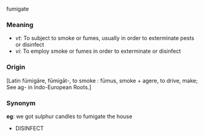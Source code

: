 fumigate
### Meaning
+ _vt_: To subject to smoke or fumes, usually in order to exterminate pests or disinfect
+ _vi_: To employ smoke or fumes in order to exterminate or disinfect

### Origin

[Latin fūmigāre, fūmigāt-, to smoke : fūmus, smoke + agere, to drive, make; See ag- in Indo-European Roots.]

### Synonym

__eg__: we got sulphur candles to fumigate the house

+ DISINFECT


